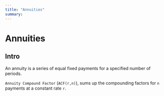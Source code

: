 ```yaml
---
title: "Annuities"
summary:
---
```


Annuities
===

Intro
---

An annuity is a series of equal fixed payments for a specified number of
periods.

`Annuity Compound Factor` (`ACF(r,n)`), sums up the compounding factors for `n`
payments at a constant rate `r`.
